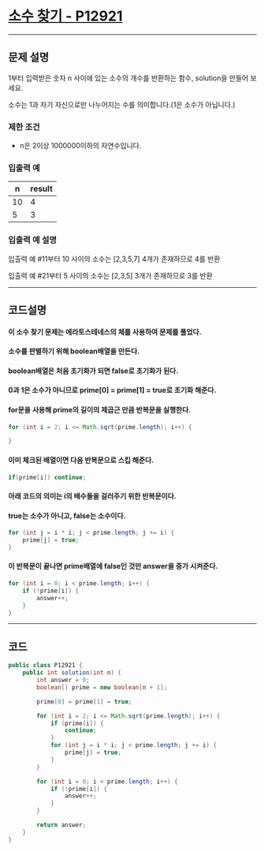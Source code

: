 # [소수 찾기 - P12921](https://school.programmers.co.kr/learn/courses/30/lessons/12921)

----

## 문제 설명

1부터 입력받은 숫자 n 사이에 있는 소수의 개수를 반환하는 함수, solution을 만들어 보세요.

소수는 1과 자기 자신으로만 나누어지는 수를 의미합니다.(1은 소수가 아닙니다.)

### 제한 조건

- n은 2이상 1000000이하의 자연수입니다.

### 입출력 예

| n   | result |
|-----|--------|
| 10  | 4      |
| 5   | 3      |

### 입출력 예 설명

입출력 예 #11부터 10 사이의 소수는 [2,3,5,7] 4개가 존재하므로 4를 반환

입출력 예 #21부터 5 사이의 소수는 [2,3,5] 3개가 존재하므로 3를 반환

----

## 코드설명

#### 이 소수 찾기 문제는 에라토스테네스의 체를 사용하여 문제를 풀었다.

#### 소수를 판별하기 위해 boolean배열을 만든다.

#### boolean배열은 처음 초기화가 되면 false로 초기화가 된다.

#### 0과 1은 소수가 아니므로 prime[0] = prime[1] = true로 초기화 해준다.

#### for문을 사용해 prime의 길이의 제곱근 만큼 반복문을 실행한다.

```` java
for (int i = 2; i <= Math.sqrt(prime.length); i++) {

}
````

#### 이미 체크된 배열이면 다음 반복문으로 스킵 해준다.

```` java
if(prime[i]) continue;
````

#### 아래 코드의 의미는 i의 배수들을 걸러주기 위한 반복문이다.

#### true는 소수가 아니고, false는 소수이다.

```` java
for (int j = i * i; j < prime.length; j += i) {
    prime[j] = true;
}
````

#### 이 반복문이 끝나면 prime배열에 false인 것만 answer을 증가 시켜준다.

```` java
for (int i = 0; i < prime.length; i++) {
    if (!prime[i]) {
        answer++;
    }
}
````

----

## 코드

```` java
public class P12921 {
    public int solution(int n) {
        int answer = 0;
        boolean[] prime = new boolean[n + 1];

        prime[0] = prime[1] = true;

        for (int i = 2; i <= Math.sqrt(prime.length); i++) {
            if (prime[i]) {
                continue;
            }
            for (int j = i * i; j < prime.length; j += i) {
                prime[j] = true;
            }
        }

        for (int i = 0; i < prime.length; i++) {
            if (!prime[i]) {
                answer++;
            }
        }

        return answer;
    }
}
````